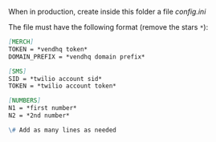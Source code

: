 When in production, create inside this folder a file *config.ini*

The file must have the following format (remove the stars `*`):

```markdown
[MERCH]
TOKEN = *vendhq token*
DOMAIN_PREFIX = *vendhq domain prefix*

[SMS]
SID = *twilio account sid*
TOKEN = *twilio account token*

[NUMBERS]
N1 = *first number*
N2 = *2nd number*

\# Add as many lines as needed
```